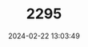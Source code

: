 ---
title: "2295"
category: "Chaltenobatrachus grandisonae"
draft: false
date: 2024-02-22 13:03:49
languages:
  English: ["Puerto Eden Frog"]
---